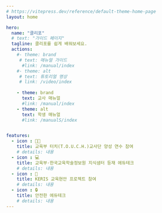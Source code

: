 ```yaml
---
# https://vitepress.dev/reference/default-theme-home-page
layout: home

hero:
  name: "클리포"
  # text: "가이드 페이지"
  tagline: 클리포를 쉽게 배워보세요.
  actions:
    #- theme: brand
     # text: 매뉴얼 가이드
      #link: /manual/index
    #- theme: alt
     # text: 튜토리얼 영상
     # link: /video/index
    
    - theme: brand
      text: 교사 매뉴얼
      #link: /manual/index
    - theme: alt
      text: 학생 매뉴얼
      #link: /manualS/index


features:
  - icon : 🧑‍🏫
    title: 교육부 터치(T.O.U.C.H.)교사단 양성 연수 참여
    # details: 내용
  - icon : 💻
    title: 교육부·한국교육학술정보원 지식샘터 등재 에듀테크
    # details: 내용
  - icon : 🧩
    title: KERIS 교육현안 프로젝트 참여
    # details: 내용
  - icon : 🔒
    title: 안전한 에듀테크
    # details: 내용
---
```


